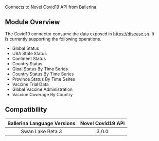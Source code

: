 Connects to Novel Covid19 API from Ballerina.

## Module Overview

The Covid19 connector consume the data exposed in https://disease.sh. It is currently supporting the following operations.

- Global Status
- USA State Status
- Continent Status
- Country Status
- Gloal Status By Time Series
- Country Status By Time Series
- Province Status By Time Seires
- Vaccine Trial Data
- Global Vaccine Administration
- Vaccine Coverage By Country

## Compatibility

| Ballerina Language Versions  | Novel Covid19 API |
|:----------------------------:|:-----------------:|
|  Swan Lake Beta 3            |   3.0.0           |
